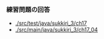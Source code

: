 
### 練習問題の回答

- [./src/test/java/sukkiri_3/ch17](./src/test/java/sukkiri_3/ch17)
- [./src/main/java/sukkiri_3/ch17_04](./src/main/java/sukkiri_3/ch17_04)
